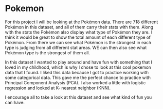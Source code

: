 # Pokemon

For this project I will be looking at the Pokémon data. There are 718 different Pokémon in this dataset, and all of them carry their stats with them. Along with the stats the Pokémon also display what type of Pokémon they are. I think it would be great to show the total amount of each different type of Pokémon. From there we can see what Pokémon is the strongest in each type is judging from all different stat areas. WE can then also see what Pokémon type is the strongest of them all.

In this dataset I wanted to play around and have fun with something that I loved in my childhood, which is why I chose to look at this cool pokemon data that I found. I liked this data because I got to practice working with some categorical data. This gave me the perfect chance to practice with Principal Component Analysis (PCA). I also worked a little with logistic regression and looked at K- nearest neighbor (KNN).

I encourage all to take a look at this dataset and see what kind of fun you can have. 
